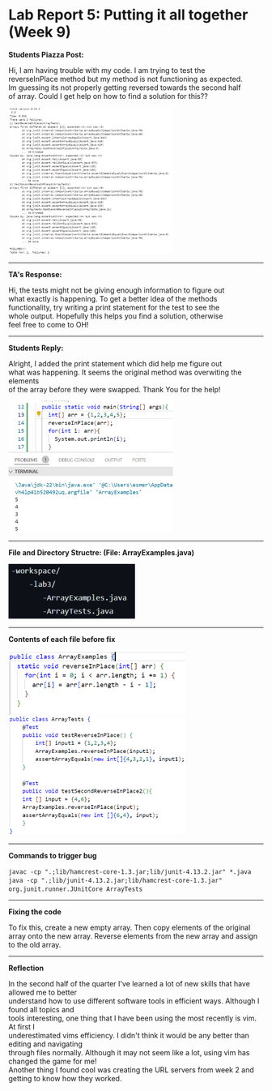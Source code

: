 # Lab Report 5: Putting it all together (Week 9)

 **Students Piazza Post:**
 
Hi, I am having trouble with my code. I am trying to test the\
reverseInPlace method but my method is not functioning as expected.\
Im guessing its not properly getting reversed towards the second half\
of array. Could I get help on how to find a solution for this??

  <img src="student_piazza-post.png" alt="Test Results" width="325"/>

---

**TA's Response:**

Hi, the tests might not be giving enough information to figure out\
what exactly is happening. To get a better idea of the methods\
functionality, try writing a print statement for the test to see the\
whole output. Hopefully this helps you find a solution, otherwise\
feel free to come to OH!

---

**Students Reply:**
    
Alright, I added the print statement which did help me figure out\
what was happening. It seems the original method was overwiting the elements\
of the array before they were swapped. Thank You for the help!

 <img src="feedback-ss.png" alt=" " width="325"/>

 ---
 **File and Directory Structre: (File: ArrayExamples.java)**

<img src="filestructre.png" alt=" " width="250"/>

---

**Contents of each file before fix**

<img src="before11.png" alt=" " width="350"/>

<img src="beforetest2.png" alt=" " width="350"/>

---

**Commands to trigger bug**

`javac -cp ".;lib/hamcrest-core-1.3.jar;lib/junit-4.13.2.jar" *.java`\
`java -cp ".;lib/junit-4.13.2.jar;lib/hamcrest-core-1.3.jar" org.junit.runner.JUnitCore ArrayTests`

---

**Fixing the code**

To fix this, create a new empty array. Then copy elements of the original\
array onto the new array. Reverse elements from the new array and assign to the old array.

---
**Reflection**


In the second half of the quarter I've learned a lot of new skills that have allowed me to better\
understand how to use different software tools in efficient ways. Although I found all topics and\
tools interesting, one thing that I have been using the most recently is vim. At first I\
underestimated vims efficiency. I didn't think it would be any better than editing and navigating\
through files normally. Although it may not seem like a lot, using vim has changed the game for me!\
Another thing I found cool was creating the URL servers from week 2 and getting to know how they worked. 




         

    


  


  
    
